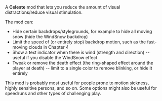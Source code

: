 A **Celeste** mod that lets you reduce the amount of visual distractions/reduce visual stimulation.

The mod can:
* Hide certain backdrops/stylegrounds, for example to hide all moving snow (hide the WindSnow backdrop)
* Limit the speed of (or entirely stop) backdrop motion, such as the fast-moving clouds in Chapter 4
* Show a text indicator when there is wind (strength and direction) -- useful if you disable the WindSnow effect
* Tweak or remove the death effect (the ring-shaped effect around the player at death) -- limit to a single color to remove blinking, or hide it entirely

This mod is probably most useful for people prone to motion sickness, highly sensitive persons, and so on.
Some options might also be useful for speedruns and other types of challenging play.